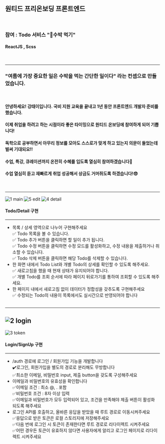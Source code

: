 ## 원티드 프리온보딩 프론트엔드

<br />

### 참여 : Todo 서비스 "🍉수박 먹기"
#### ReactJS , Scss

<br />

***

### "여름에 가장 중요한 일은 수박을 먹는 간단한 일이다" 라는 컨셉으로 만들었습니다.
<br />

#### 안녕하세요! 강태이입니다. 국비 지원 교육을 끝내고 1년 동안 프론트엔드 개발자 준비를 했습니다.
#### 이제 취업을 하려고 하는 시점이라 좋은 타이밍으로 원티드 온보딩에 참여하게 되어 기쁩니다!
#### 독학으로 공부하면서 아무리 정보를 모아도 스스로가 맞게 하고 있는지 의문이 들었는데 벌써 기대되요!!
#### 수업, 특강, 큐레이션까지 온전히 수혜를 입도록 열심히 참여하겠습니다🤗
#### 수업 열심히 듣고 재빠르게 취업 성공해서 상금도 거머쥐도록 하겠습니다!😎

<br />

***

![1 main](https://user-images.githubusercontent.com/74426470/183235003-bb72bd89-5a00-409c-9264-4ec37fe28aed.png)
![5 edit](https://user-images.githubusercontent.com/74426470/183235493-0d970132-cd36-4ef3-962e-ecb89e65a273.png)
![4 detail](https://user-images.githubusercontent.com/74426470/183235388-bb9acde8-7ace-4064-ade8-706c015df797.png)
<br />

#### Todo/Detail 구현

***

 - 목록 / 상세 영역으로 나누어 구현해주세요<br />
   ✅ Todo 목록을 볼 수 있습니다.<br />
   ✅ Todo 추가 버튼을 클릭하면 할 일이 추가 됩니다.<br />
   ✅ Todo 수정 버튼을 클릭하면 수정 모드를 활성화하고, 수정 내용을 제출하거나 취소할 수 있습니다.<br />
   ✅ Todo 삭제 버튼을 클릭하면 해당 Todo를 삭제할 수 있습니다.<br />
 - 한 화면 내에서 Todo List와 개별 Todo의 상세를 확인할 수 있도록 해주세요.<br />
   ✅ 새로고침을 했을 때 현재 상태가 유지되어야 합니다.<br />
   ✅ 개별 Todo를 조회 순서에 따라 페이지 뒤로가기를 통하여 조회할 수 있도록 해주세요.<br />
 - 한 페이지 내에서 새로고침 없이 데이터가 정합성을 갖추도록 구현해주세요<br />
   ✅ 수정되는 Todo의 내용이 목록에서도 실시간으로 반영되어야 합니다<br /><br />
 
 ***
 
![2 login](https://user-images.githubusercontent.com/74426470/183235006-c29d702c-f359-4c48-a0b9-1e900143c831.png)
- 
![3 token](https://user-images.githubusercontent.com/74426470/183235005-256f80f7-14ff-4f32-8fcb-c33090de78d9.png)

#### Login/SignUp 구현

***

- /auth 경로에 로그인 / 회원가입 기능을 개발합니다<br />
  ✔️로그인, 회원가입을 별도의 경로로 분리해도 무방합니다<br />
  ✅최소한 이메일, 비밀번호 input, 제출 button을 갖도록 구성해주세요<br />
- 이메일과 비밀번호의 유효성을 확인합니다<br />
  ✅이메일 조건 : 최소 @, . 포함<br />
  ✅비밀번호 조건 : 8자 이상 입력<br />
  ✅이메일과 비밀번호가 모두 입력되어 있고, 조건을 만족해야 제출 버튼이 활성화 되도록 해주세요<br />
- 로그인 API를 호출하고, 올바른 응답을 받았을 때 루트 경로로 이동시켜주세요<br />
  ✅응답으로 받은 토큰은 로컬 스토리지에 저장해주세요<br />
  ✅다음 번에 로그인 시 토큰이 존재한다면 루트 경로로 리다이렉트 시켜주세요<br />
  ✅어떤 경우든 토큰이 유효하지 않다면 사용자에게 알리고 로그인 페이지로 리다이렉트 시켜주세요<br />
  
